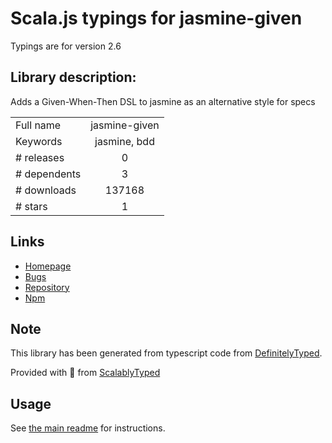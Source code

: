 
# Scala.js typings for jasmine-given

Typings are for version 2.6

## Library description:
Adds a Given-When-Then DSL to jasmine as an alternative style for specs

|                    |                 |
| ------------------ | :-------------: |
| Full name          | jasmine-given |
| Keywords           | jasmine, bdd |
| # releases         | 0 |
| # dependents       | 3 |
| # downloads        | 137168 |
| # stars            | 1 |

## Links
- [Homepage](https://github.com/searls/jasmine-given)
- [Bugs](https://github.com/searls/jasmine-given/issues)
- [Repository](https://github.com/searls/jasmine-given)
- [Npm](https://www.npmjs.com/package/jasmine-given)
    


## Note
This library has been generated from typescript code from [DefinitelyTyped](https://definitelytyped.org).

Provided with :purple_heart: from [ScalablyTyped](https://github.com/oyvindberg/ScalablyTyped)

## Usage
See [the main readme](../../readme.md) for instructions.


